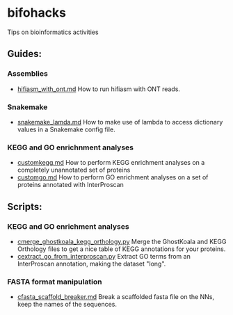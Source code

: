 # bifohacks

Tips on bioinformatics activities

## Guides:

### Assemblies
  - [hifiasm_with_ont.md](https://github.com/charleshefer/bifohacks/blob/main/hifiasm_with_ont.md) How to run hifiasm with ONT reads.

### Snakemake
  - [snakemake_lamda.md]() How to make use of lambda to access dictionary values in a Snakemake config file.

### KEGG and GO enrichnment analyses
  -  [customkegg.md](https://github.com/charleshefer/bifohacks/blob/main/customkegg.md) How to perform KEGG enrichment analyses on a completely unannotated set of proteins
  -  [customgo.md](https://github.com/charleshefer/bifohacks/blob/main/customkegg.md) How to perform GO enrichment analyses on a set of proteins annotated with InterProscan


## Scripts:
### KEGG and GO enrichment analyses
  - [cmerge_ghostkoala_kegg_orthology.py](https://github.com/charleshefer/bifohacks/blob/main/scripts/cmerge_ghostkoala_kegg_orthology.py) Merge the GhostKoala and KEGG Orthology files to get a nice table of KEGG annotations for your proteins.
  - [cextract_go_from_interproscan.py](https://github.com/charleshefer/bifohacks/blob/main/scripts/cextract_go_from_interproscan.py) Extract GO terms from an InterProscan annotation, making the dataset "long".

### FASTA format manipulation
  - [cfasta_scaffold_breaker.md](https://github.com/charleshefer/bifohacks/blob/main/cfasta_scaffold_breaker.md) Break a scaffolded fasta file on the NNs, keep the names of the sequences.
